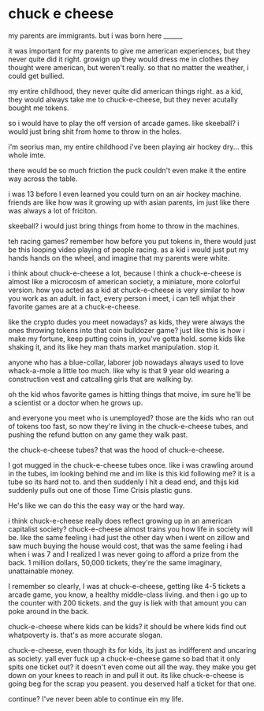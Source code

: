 # chuck e cheese

my parents are immigrants. but i was born here ______

it was important for my parents to give me american experiences, but they never quite did it right. growign up they would dress me in clothes they thought were american, but weren't really. so that no matter the weather, i could get bullied.

my entire childhood, they never quite did american things right. as a kid, they would always take me to chuck-e-cheese, but they never acutally bought me tokens. 

so i would have to play the off version of arcade games. like skeeball? i would just bring shit from home to throw in the holes.

i'm seorius man, my entire childhood i've been playing air hockey dry... this whole imte. 

there would be so much friction the puck couldn't even make it the entire way across the table. 

i was 13 before I even learned you could turn on an air hockey machine. friends are like how was it growing up with asian parents, im just like there was always a lot of friciton. 

skeeball? i would just bring things from home to throw in the machines. 

teh racing games? remember how before you put tokens in, there would just be this looping video playing of people racing. as a kid i would just put my hands hands on the wheel, and imagine that my parents were white. 

i think about chuck-e-cheese a lot, because I think a chuck-e-cheese is almost like a microcosm of american society, a miniature, more colorful version. how you acted as a kid at chuck-e-cheese is very similar to how you work as an adult. in fact, every person i meet, i can tell whjat their favorite games are at a chuck-e-cheese.

like the crypto dudes you meet nowadays? as kids, they were always the ones throwing tokens into that coin bulldozer game? just like this is how i make my fortune, keep putting coins in, you've gotta hold. some kids like shaking it, and its like hey man thats market manipulation. stop it. 

anyone who has a blue-collar, laborer job nowadays always used to love whack-a-mole a little too much. like why is that 9 year old wearing a construction vest and catcalling girls that are walking by.

oh the kid whos favorite games is hitting things that moive, im sure he'll be a scientist or a doctor when he grows up.

and everyone you meet who is unemployed? those are the kids who ran out of tokens too fast, so now they're living in the chuck-e-cheese tubes, and pushing the refund button on any game they walk past. 

the chuck-e-cheese tubes? that was the hood of chuck-e-cheese.

I got mugged in the chuck-e-cheese tubes once. like i was crawling around in the tubes, im looking behind me and im like is this kid following me? it is a tube so its hard not to. and then suddenly I hit a dead end, and thijs kid suddenly pulls out one of those Time Crisis plastic guns. 

He's like we can do this the easy way or the hard way.

i think chuck-e-cheese really does reflect growing up in an american capitalist society? chuck-e-cheese almost trains you how life in society will be. like the same feeling i had just the other day when i went on zillow and saw much buying the house would cost, that was the same feeling i had when i was 7 and I realized I was never going to afford a prize from the back. 1 million dollars, 50,000 tickets, they're the same imaginary, unattainable money. 

I remember so clearly, I was at chuck-e-cheese, getting like 4-5 tickets a arcade game, you know, a healthy middle-class living. and then i go up to the counter with 200 tickets. and the guy is liek with that amount you can poke around in the back.

chuck-e-cheese where kids can be kids? it should be where kids find out whatpoverty is. that's as more accurate slogan.

chuck-e-cheese, even though its for kids, its just as indifferent and uncaring as society. yall ever fuck up a chuck-e-cheese game so bad that it only spits one ticket out? it doesn't even come out all the way. they make you get down on your knees to reach in and pull it out. its like chuck-e-cheese is going beg for the scrap you peasent. you  deserved half a ticket for that one. 





continue? I've never been able to continue ein my life.


